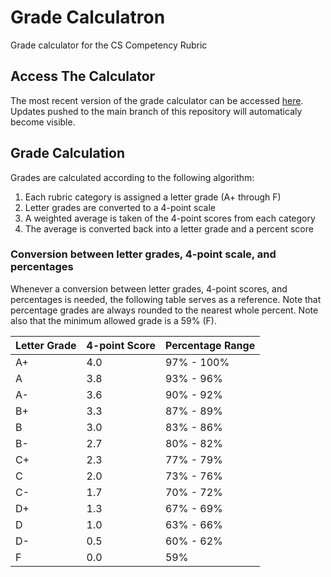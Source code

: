 # Grade Calculatron
Grade calculator for the CS Competency Rubric

## Access The Calculator
The most recent version of the grade calculator can be accessed [here](http://jahatfriends.github.io/Grade-Calculatron).
Updates pushed to the main branch of this repository will automaticaly become visible.

## Grade Calculation
Grades are calculated according to the following algorithm:

1. Each rubric category is assigned a letter grade (A+ through F)
2. Letter grades are converted to a 4-point scale
3. A weighted average is taken of the 4-point scores from each category
4. The average is converted back into a letter grade and a percent score

### Conversion between letter grades, 4-point scale, and percentages
Whenever a conversion between letter grades, 4-point scores, and percentages is needed,
the following table serves as a reference. Note that percentage grades are always rounded
to the nearest whole percent. Note also that the minimum allowed grade is a 59% (F).

| Letter Grade | 4-point Score | Percentage Range |
|--------------|---------------|------------------|
|     A+       | 4.0           | 97% - 100%       |
|     A        | 3.8           | 93% - 96%        |
|     A-       | 3.6           | 90% - 92%        |
|     B+       | 3.3           | 87% - 89%        |
|     B        | 3.0           | 83% - 86%        |
|     B-       | 2.7           | 80% - 82%        |
|     C+       | 2.3           | 77% - 79%        |
|     C        | 2.0           | 73% - 76%        |
|     C-       | 1.7           | 70% - 72%        |
|     D+       | 1.3           | 67% - 69%        |
|     D        | 1.0           | 63% - 66%        |
|     D-       | 0.5           | 60% - 62%        |
|     F        | 0.0           | 59%              |
